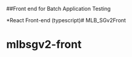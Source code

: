 ##Front end for Batch Application Testing

*React Front-end (typescript)# MLB_SGv2Front
# mlbsgv2-front
